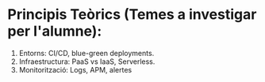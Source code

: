 # Principis Teòrics (Temes a investigar per l'alumne):

1. Entorns: CI/CD, blue-green deployments.  
2. Infraestructura: PaaS vs IaaS, Serverless.  
3. Monitorització: Logs, APM, alertes